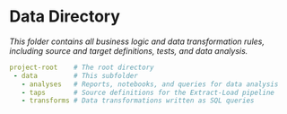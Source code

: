 # Data Directory

_This folder contains all business logic and data transformation rules, including source and target definitions, tests, and data analysis._

```yml
project-root    # The root directory
 - data         # This subfolder
   - analyses   # Reports, notebooks, and queries for data analysis
   - taps       # Source definitions for the Extract-Load pipeline
   - transforms # Data transformations written as SQL queries
```
